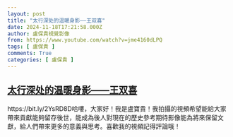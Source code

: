 ```yaml
---
layout: post
title: "太行深处的温暖身影——王双喜"
date: 2024-11-18T17:21:58.000Z
author: 盧保貴視覺影像
from: https://www.youtube.com/watch?v=jme4160dLPQ
tags: [ 盧保貴 ]
comments: True
categories: [ 盧保貴 ]
---
```

<!--1731950518000-->
[太行深处的温暖身影——王双喜](https://www.youtube.com/watch?v=jme4160dLPQ)
------

<div>
https://bit.ly/2YsRD8D哈嘍，大家好！我是盧寶貴！我拍攝的視頻希望能給大家帶來貢獻能夠留存後世，能成為後人對現在的歷史參考期待影像能為將來保留文獻，給人們帶來更多的意義與思考。喜歡我的視頻記得評論哦！
</div>
